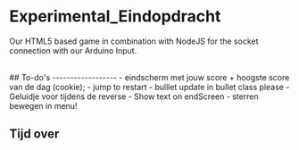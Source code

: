 Experimental_Eindopdracht
=========================

Our HTML5 based game in combination with NodeJS for the socket connection with our Arduino Input.

<br/>
## To-do's
------------------
- eindscherm met jouw score + hoogste score van de dag (cookie);
- jump to restart
- bulllet update in bullet class please
- Geluidje voor tijdens de reverse
- Show text on endScreen
- sterren bewegen in menu!

## Tijd over